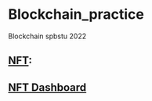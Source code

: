 # Blockchain_practice
Blockchain spbstu 2022

## [NFT](https://testnets.opensea.io/assets/0x0ee8d7964cc9bfe942e2769a02339356a4e2c120/0):

## [NFT Dashboard](https://ijayfk3xzree.usemoralis.com/)


